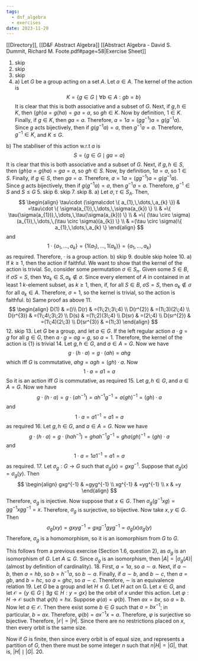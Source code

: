 ```yaml
---
tags:
  - dnf_algebra
  - exercises
date: 2023-11-20
---
```

[[Directory]], [[D&F Abstract Algebra]]
[[Abstract Algebra - David S. Dummit, Richard M. Foote.pdf#page=58|Exercise Sheet]]
1. skip
2. skip
3. skip
4. a)
Let ${} G {}$ be a group acting on a set $A$. Let ${} a \in A {}$. The kernel of the action is 
$$
K=\{ g \in G\mid \forall b \in A:gb=b  \}
$$
It is clear that this is both associative and a subset of $G {}$. Next, if ${} g,\, h \in K$, then ${} (gh)a=g(ha)=ga=a {}$, so $gh \in K {}$. Now by definition, $1 \in K$. Finally, if ${} g \in K {}$, then ${} ga=a$. Therefore, ${} a=1a=(gg^{-1})a=g(g^{-1}a) {}$. Since ${} g {}$ acts bijectively, then if ${} g(g^{-1}a)=a {}$, then ${} g^{-1}a=a {}$. Therefore, ${} g^{-1} \in K {}$, and $K\leq G {}$.

b) 
The stabiliser of this action w.r.t ${} a {}$ is
$$
S=\{ g \in G\mid ga=a \}
$$
It is clear that this is both associative and a subset of ${} G$. Next, if ${} g,\, h \in S {}$, then ${} (gh)a=g(ha)=ga=a {}$, so ${} gh \in S {}$. Now, by definition, ${} 1a=a {}$, so ${} 1 \in S {}$. Finally, if ${} g \in S {}$, then ${} ga=a {}$. Therefore, ${} a=1a=(g g^{-1})a=g(g^{-1}a) {}$. Since $g$ acts bijectively, then if ${} g(g^{-1}a)=a {}$, then ${} g^{-1}a=a {}$. Therefore, ${} g^{-1} \in S {}$ and $S\leq G {}$
5. skip
6. skip
7. skip
8. 
a)
Let ${} \sigma, \tau \in S_{A}$. Then, 
$$
\begin{align}
 \tau\cdot (\sigma\cdot \{ a_{1},\,\dots,\,a_{k} \})  & =\tau\cdot \{ \sigma(a_{1}),\,\dots,\,\sigma(a_{k}) \}  \\
 & =\{ \tau(\sigma(a_{1})),\,\dots,\,\tau(\sigma(a_{k})) \} \\
 & =\{ (\tau \circ \sigma)(a_{1}),\,\dots,\,(\tau \circ \sigma)(a_{k}) \} \\
 & =(\tau \circ \sigma)\{ a_{1},\,\dots,\,a_{k} \}
 \end{align}
$$
and 
$$
1\cdot \{ a_{1},\,\dots,\,a_{k} \}=\{ 1(a_{1}),\,\dots,\,1(a_{k}) \}=\{ a_{1},\,\dots,\,a_{k} \}
$$
as required. Therefore, $\cdot {}$ is a group action.
b)
skip
9. double skip holee
10. 
a) If $k\geq 1 {}$, then the action if faithful. We want to show that the kernel of the action is trivial. So, consider some permutation ${} \sigma \in S_{n}$. Given some ${} S \in B {}$, if ${} \sigma S=S {}$, then ${} \forall a_{k} \in S, a_{k}\notin \sigma. {}$ Since every element of ${} A {}$ in contained in at least 1 ${} k {}$-element subset, as $k\geq 1 {}$, then, if, for all ${} S \in B {}$, ${} \sigma S=S {}$, then ${} a_{k}\notin \sigma {}$ for all ${} a_{k} \in A {}$. Therefore, ${} \sigma=1 {}$, so the kernel is trivial, so the action is faithful. 
b) Same proof as above
11. 
$$
\begin{align}
 D(1) & =()\\
D(r) & =(1\;2\;3\;4)   \\
D(r^{2}) & =(1\;3)(2\;4) \\
D(r^{3}) & =(1\;4\;3\;2) \\
D(s) & =(1\;2)(3\;4) \\
D(sr) & =(2\;4) \\
D(sr^{2}) & =(1\;4)(2\;3) \\
D(sr^{3}) & =(1\;3)
 \end{align}
$$
12. skip
13. 
Let $G$ be a group, and let ${} a \in G {}$. If the left regular action ${} a\cdot g=g$ for all ${} g \in G {}$, then ${} a\cdot g=ag=g {}$, so ${} a=1 {}$. Therefore, the kernel of the action is ${} \{ 1 \}$ is trivial
14. 
Let ${} g,\, h \in G {}$, and ${} a \in A=G {}$. Now we have
$$
g\cdot (h\cdot a)=g\cdot (ah)=ahg
$$
which iff $G {}$ is commutative, $ahg=agh=(gh)\cdot a {}$. Now
$$
1\cdot a=a 1=a
$$
So it is an action iff $G {}$ is commutative, as required
15. 
Let ${} g,\, h \in G$, and $a \in A=G {}$. Now we have
$$
g\cdot (h\cdot a)=g\cdot (ah^{-1})=ah^{-1}g^{-1}=a(gh)^{-1}=(gh)\cdot a
$$
and
$$
1\cdot a=a1^{-1}=a 1=a
$$
as required
16. 
Let ${} g,\, h \in G {}$, and ${} a \in A=G {}$. Now we have
$$
g\cdot (h\cdot a)=g\cdot (hah^{-1})=ghah^{-1}g^{-1}=gha(gh)^{-1}=(gh)\cdot a
$$
and
$$
1\cdot a=1a 1^{-1}=a 1^{}=a
$$
as required.
17. Let ${} \sigma_{g}:G\to{}G {}$ such that ${} \sigma_{g}(x)=gxg^{-1}$. Suppose that ${} \sigma_{g}(x)=\sigma_{g}(y) {}$. Then
$$
\begin{align}
 gxg^{-1} & =gyg^{-1}  \\
 xg^{-1} & =yg^{-1} \\
x & =y
 \end{align}
$$
Therefore, ${} \sigma_{g}$ is injective. Now suppose that ${} x \in G {}$. Then $\sigma_{g}(g^{-1}xg)=g g^{-1}xgg^{-1}=x$. Therefore, $\sigma_{g} {}$ is surjective, so bijective. Now take ${} x,\, y \in G {}$. Then 
$$
\sigma_{g}(xy)=gxyg^{-1}=gxg^{-1}gyg^{-1}=\sigma_{g}(x)\sigma_{g}(y)
$$
Therefore, ${} \sigma_{g}$ is a homomorphism, so it is an isomorphism from $G$ to $G$.

This follows from a previous exercise (Section 1.6, question 2), as ${} \sigma_{g}  {}$ is an isomorphism of $G$. Let ${} A \subseteq G {}$. Since ${} \sigma_{g} {}$ is an isomorphism, then $|A|=|\sigma_{g}(A)|$ (almost by definition of cardinality).
18. 
First, ${} a=1a {}$, so $a \sim a$. Next, if $a\sim b$, then ${} a=hb {}$, so ${} b=h^{-1}a {}$, so $b\sim a$.
Finally, if $a\sim b$, and $b\sim c$, then ${} a=gb {}$, and ${} b=hc {}$, so ${} a=ghc {}$, so $a\sim c$. Therefore, $\sim$ is an equivalence relation
19. 
Let $G$ be a group and let $H\leq G$. Let ${} H {}$ act on G. Let ${} x \in G$, and let $\mathcal{O}=\{ y \in G\mid \exists g \in H:y=gx \} {}$ be the orbit of ${} x$ under this action. Let ${} \varphi:H\to{}\mathcal{O} {}$ such that $\varphi(h)=hx$. Suppose ${} \varphi(a)=\varphi(b)$. Then ${} ax=bx {}$, so ${} a=b$. Now let ${} a \in \mathcal{O} {}$. Then there exist some ${} b \in G {}$ such that ${} a=bx^{-1} {}$; in particular, ${} b=ax {}$. Therefore, ${} \varphi(b)=ax^{-1}x=a {}$. Therefore, $\varphi$ is surjective so bijective. Therefore, ${} |\mathcal{O}|=|H| {}$. Since there are no restrictions placed on $x {}$, then every orbit is the same size.

Now if ${} G {}$ is finite, then since every orbit is of equal size, and represents a partition of $G {}$, then there must be some integer ${} n$ such that $n|H|=|G|$, that is, ${} |H|\mid |G| {}$.
20. 
